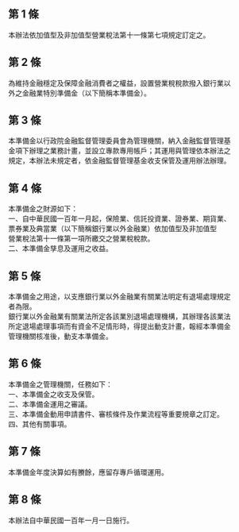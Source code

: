 第 1 條
-------
本辦法依加值型及非加值型營業稅法第十一條第七項規定訂定之。

第 2 條
-------
為維持金融穩定及保障金融消費者之權益，設置營業稅稅款撥入銀行業以  
外之金融業特別準備金（以下簡稱本準備金）。

第 3 條
-------
本準備金以行政院金融監督管理委員會為管理機關，納入金融監督管理基  
金項下辦理之業務計畫，並設立專款專用帳戶；其運用與管理依本辦法之  
規定，本辦法未規定者，依金融監督管理基金收支保管及運用辦法辦理。

第 4 條
-------
本準備金之財源如下：  
一、自中華民國一百年一月起，保險業、信託投資業、證券業、期貨業、  
    票券業及典當業（以下簡稱銀行業以外金融業）依加值型及非加值型  
    營業稅法第十一條第一項所繳交之營業稅稅款。  
二、本準備金孳息及運用之收益。

第 5 條
-------
本準備金之用途，以支應銀行業以外金融業有關業法明定有退場處理規定  
者為限。  
銀行業以外金融業有關業法所定各該業別退場處理機構，其辦理各該業法  
所定退場處理事項而有資金不足情形時，得提出動支計畫，報經本準備金  
管理機關核准後，動支本準備金。

第 6 條
-------
本準備金之管理機關，任務如下：  
一、本準備金之收支及保管。  
二、本準備金運用之審議。  
三、本準備金動用申請書件、審核條件及作業流程等重要規章之訂定。  
四、其他有關事項。

第 7 條
-------
本準備金年度決算如有賸餘，應留存專戶循環運用。

第 8 條
-------
本辦法自中華民國一百年一月一日施行。


